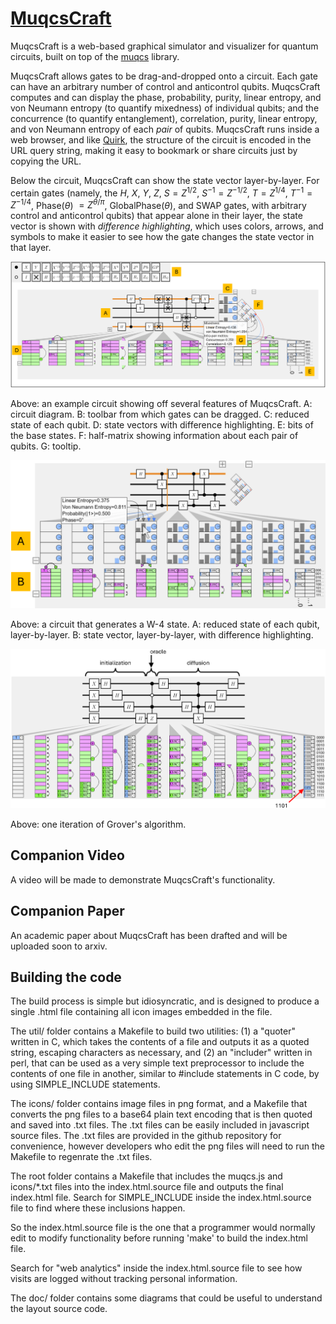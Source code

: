 # <a href="https://mjmcguffin.github.io/MuqcsCraft/">MuqcsCraft</a>

MuqcsCraft is a web-based graphical simulator and visualizer for quantum circuits, built on top of the <a href="https://github.com/MJMcGuffin/muqcs.js">muqcs</a> library.

MuqcsCraft allows gates to be drag-and-dropped onto a circuit.
Each gate can have an arbitrary number of control and anticontrol qubits.
MuqcsCraft computes and can display
the phase, probability, purity, linear entropy, and von Neumann entropy (to quantify mixedness) of individual qubits;
and the concurrence (to quantify entanglement), correlation, purity, linear entropy, and von Neumann entropy of each <em>pair</em> of qubits.
MuqcsCraft runs inside a web browser,
and like <a href="https://algassert.com/quirk">Quirk</a>, the structure of the circuit is encoded in the URL query string,
making it easy to bookmark or share circuits just by copying the URL.

Below the circuit, MuqcsCraft can show the state vector layer-by-layer.
For certain gates
(namely, the $H$, $X$, $Y$, $Z$,
$S = Z^{1/2}$, $S^{-1} = Z^{-1/2}$,
$T = Z^{1/4}$, $T^{-1} = Z^{-1/4}$,
Phase($\theta$) $= Z^{\theta/\pi}$, GlobalPhase($\theta$),
and SWAP gates, with arbitrary control and anticontrol qubits)
that appear alone in their layer,
the state vector is shown with <em>difference highlighting</em>,
which uses colors, arrows, and symbols
to make it easier to see how the gate changes the state vector in that layer.

![Example 1](/doc/screenshot-teaser.png)

Above: an example circuit showing off several features of MuqcsCraft.
A: circuit diagram. B: toolbar from which gates can be dragged.
C: reduced state of each qubit.
D: state vectors with difference highlighting.
E: bits of the base states.
F: half-matrix showing information about each pair of qubits.
G: tooltip.

![Example 2](/doc/screenshot-W4.png)

Above: a circuit that generates a W-4 state.
A: reduced state of each qubit, layer-by-layer.
B: state vector, layer-by-layer, with difference highlighting.


![Example 3](/doc/screenshot-grover.png)

Above: one iteration of Grover's algorithm.

## Companion Video

A video will be made to demonstrate MuqcsCraft's functionality.

## Companion Paper

An academic paper about MuqcsCraft has been drafted and will be uploaded soon to arxiv.

## Building the code

The build process is simple but idiosyncratic,
and is designed to produce a single .html file containing all icon images embedded in the file.

The util/ folder contains a Makefile to build two utilities:
(1) a "quoter" written in C, which takes the contents of a file and outputs it as a quoted string, escaping characters as necessary,
and
(2) an "includer" written in perl, that can be used as a very simple text preprocessor to include the contents of one file in another, similar to #include statements in C code, by using SIMPLE_INCLUDE statements.

The icons/ folder contains image files in png format, and a Makefile that converts the png files to a base64 plain text encoding that is then quoted and saved into .txt files.
The .txt files can be easily included in javascript source files.
The .txt files are provided in the github repository for convenience,
however developers who edit the png files will need to run the Makefile to regenrate the .txt files.

The root folder contains a Makefile that includes the muqcs.js and icons/*.txt files into the index.html.source file and outputs the final index.html file.
Search for SIMPLE_INCLUDE inside the index.html.source file to find where these inclusions happen.

So the index.html.source file is the one that a programmer would normally edit to modify functionality before running 'make' to build the index.html file.

Search for "web analytics" inside the index.html.source file to see how visits are logged without tracking personal information.

The doc/ folder contains some diagrams that could be useful to understand the layout source code.

